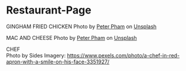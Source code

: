 # Restaurant-Page


GINGHAM FRIED CHICKEN
Photo by <a href="https://unsplash.com/@phambot?utm_content=creditCopyText&utm_medium=referral&utm_source=unsplash">Peter Pham</a> on <a href="https://unsplash.com/photos/fried-food-on-red-and-white-checkered-textile-DMnYfIAfYSs?utm_content=creditCopyText&utm_medium=referral&utm_source=unsplash">Unsplash</a>


MAC AND CHEESE
Photo by <a href="https://unsplash.com/@phambot?utm_content=creditCopyText&utm_medium=referral&utm_source=unsplash">Peter Pham</a> on <a href="https://unsplash.com/photos/fried-food-on-red-and-white-checkered-textile-DMnYfIAfYSs?utm_content=creditCopyText&utm_medium=referral&utm_source=unsplash">Unsplash</a>

CHEF  
Photo by Sides Imagery: https://www.pexels.com/photo/a-chef-in-red-apron-with-a-smile-on-his-face-3351927/
